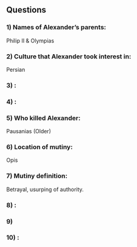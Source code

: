 ## Questions
### 1) Names of Alexander’s parents:
Philip II & Olympias
### 2) Culture that Alexander took interest in:
Persian
### 3) :

### 4) :

### 5) Who killed Alexander:
Pausanias (Older)
### 6) Location of mutiny:
Opis
### 7) Mutiny definition:
Betrayal, usurping of authority.
### 8) :

### 9) 

### 10) :